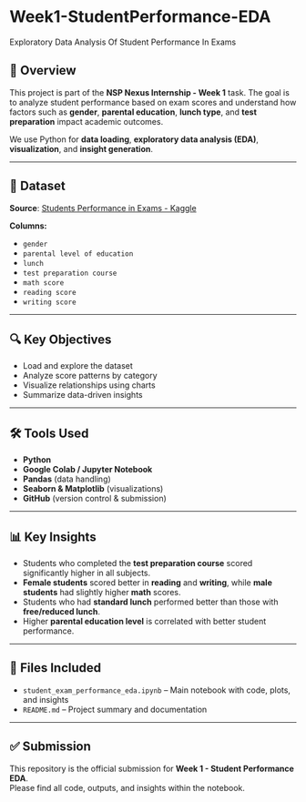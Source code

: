 # Week1-StudentPerformance-EDA
Exploratory Data Analysis Of Student Performance In Exams

## 📘 Overview
This project is part of the **NSP Nexus Internship - Week 1** task. The goal is to analyze student performance based on exam scores and understand how factors such as **gender**, **parental education**, **lunch type**, and **test preparation** impact academic outcomes.

We use Python for **data loading**, **exploratory data analysis (EDA)**, **visualization**, and **insight generation**.

---

## 📂 Dataset
**Source**: [Students Performance in Exams - Kaggle](https://www.kaggle.com/datasets/spscientist/students-performance-in-exams)

**Columns:**
- `gender`
- `parental level of education`
- `lunch`
- `test preparation course`
- `math score`
- `reading score`
- `writing score`

---

## 🔍 Key Objectives
- Load and explore the dataset
- Analyze score patterns by category
- Visualize relationships using charts
- Summarize data-driven insights

---

## 🛠️ Tools Used
- **Python**
- **Google Colab / Jupyter Notebook**
- **Pandas** (data handling)
- **Seaborn & Matplotlib** (visualizations)
- **GitHub** (version control & submission)

---

## 📊 Key Insights
- Students who completed the **test preparation course** scored significantly higher in all subjects.
- **Female students** scored better in **reading** and **writing**, while **male students** had slightly higher **math** scores.
- Students who had **standard lunch** performed better than those with **free/reduced lunch**.
- Higher **parental education level** is correlated with better student performance.

---

## 📁 Files Included
- `student_exam_performance_eda.ipynb` – Main notebook with code, plots, and insights
- `README.md` – Project summary and documentation

---

## ✅ Submission
This repository is the official submission for **Week 1 - Student Performance EDA**.  
Please find all code, outputs, and insights within the notebook.


